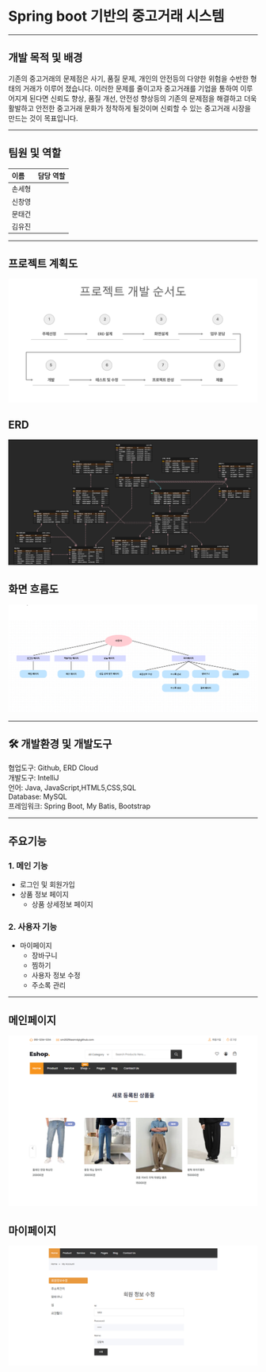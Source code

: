 # Spring boot 기반의 중고거래 시스템

***
## 개발 목적 및 배경
기존의 중고거래의 문제점은 사기, 품질 문제, 개인의 안전등의 다양한 위험을 수반한 형태의 거래가 이루어 졌습니다.
이러한 문제를 줄이고자 중고거래를 기업을 통하여 이루어지게 된다면 신뢰도 향상, 품질 개선, 안전성 향상등의 기존의 문제점을 해결하고
더욱 활발하고 안전한 중고거래 문화가 정착하게 될것이며 신뢰할 수 있는 중고거래 시장을 만드는 것이 목표입니다.

***
## 팀원 및 역할
|이름| 담당 역할              |
|:----|:-------------------|
|손세형||
|신창영||
|문태건||
|김유진||

***
## 프로젝트 계획도
![Projectimg](imgs/readme/project.png)

## ERD
![ERD](imgs/readme/ERD.png)

## 화면 흐름도
![flowchart](imgs/readme/flowchart.png)

***
## 🛠 개발환경 및 개발도구

협업도구: Github, ERD Cloud <br>
개발도구: IntelliJ <br>
언어: Java, JavaScript,HTML5,CSS,SQL <br>
Database: MySQL <br>
프레임워크: Spring Boot, My Batis, Bootstrap <br>
***
## 주요기능
### 1. 메인 기능
- 로그인 및 회원가입
- 상품 정보 페이지
  - 상품 상세정보 페이지

### 2. 사용자 기능
- 마이페이지
  - 장바구니
  - 찜하기
  - 사용자 정보 수정
  - 주소록 관리

***
## 메인페이지
![MainPage](imgs/readme/MainPage.png)

## 마이페이지
![MyPage](imgs/readme/MyPage.png)
